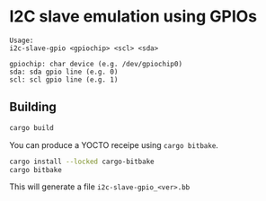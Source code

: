 # I2C slave emulation using GPIOs

```
Usage:
i2c-slave-gpio <gpiochip> <scl> <sda>

gpiochip: char device (e.g. /dev/gpiochip0)
sda: sda gpio line (e.g. 0)
scl: scl gpio line (e.g. 1)
```

## Building
```sh
cargo build
```

You can produce a YOCTO receipe using `cargo bitbake`.
```sh
cargo install --locked cargo-bitbake
cargo bitbake
```

This will generate a file `i2c-slave-gpio_<ver>.bb`
